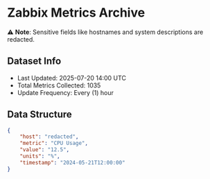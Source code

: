 # Zabbix Metrics Archive

⚠️ **Note**: Sensitive fields like hostnames and system descriptions are redacted.

## Dataset Info
- Last Updated: 2025-07-20 14:00 UTC
- Total Metrics Collected: 1035
- Update Frequency: Every (1) hour

## Data Structure
```json
{
    "host": "redacted",
    "metric": "CPU Usage",
    "value": "12.5",
    "units": "%",
    "timestamp": "2024-05-21T12:00:00"
}
```

